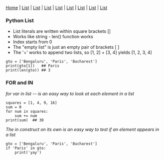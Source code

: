 [Home](/python-training)  |  [List](/python-training/list)  |  [List](/python-training/list)  |  [List](/python-training/list)  |  [List](/python-training/list)  |  [List](/python-training/list)  |  [List](/python-training/list)  |  [List](/python-training/list)  |  [List](/python-training/list)

### Python List

- List literals are written within square brackets []
- Works like string - len() function works
- Index starts from 0
- The "empty list" is just an empty pair of brackets [ ]
- The '+' works to append two lists, so [1, 2] + [3, 4] yields [1, 2, 3, 4] 

```
gto = ['Bengaluru', 'Paris', 'Bucharest']
print(gto[1])   ## Paris
print(len(gto)) ## 3
```

### FOR and IN

_for var in list -- is an easy way to look at each element in a list_

```
squares = [1, 4, 9, 16]
sum = 0
for num in squares:
    sum += num
print(sum)  ## 30
```

_The *in* construct on its own is an easy way to test if an element appears in a list_
```
gto = ['Bengaluru', 'Paris', 'Bucharest']
if 'Paris' in gto:
    print('yay')
```
